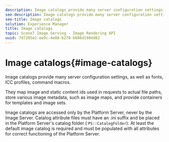 ```yaml
---
description: Image catalogs provide many server configuration settings, as well as fonts, ICC profiles, command macros.
seo-description: Image catalogs provide many server configuration settings, as well as fonts, ICC profiles, command macros.
seo-title: Image catalogs
solution: Experience Manager
title: Image catalogs
topic: Scene7 Image Serving - Image Rendering API
uuid: 7d7285e2-ee9c-4e88-b270-b686d1984d82
---
```


# Image catalogs{#image-catalogs}

Image catalogs provide many server configuration settings, as well as fonts, ICC profiles, command macros.

They map image and static content ids used in requests to actual file paths, store various image metadata, such as image maps, and provide containers for templates and image sets.

Image catalogs are accessed only by the Platform Server, never by the Image Server. Catalog attribute files must have an .ini suffix and be placed in the Platform Server's catalog folder ( `PS::CatalogFolder`). At least the default image catalog is required and must be populated with all attributes for correct functioning of the Platform Server. 
